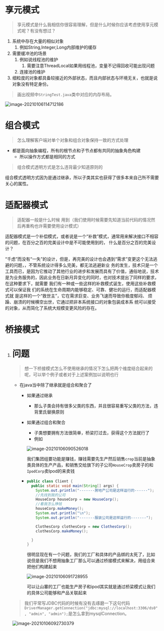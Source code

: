 



# 享元模式

> 享元模式是什么我相信你很容易理解，但是什么时候你应该考虑使用享元模式呢？有没有想过？

1. 系统中存在大量的相似对象
   1. 例如String,Integer,Long内部维护的缓存
2. 需要缓冲池的场景
   1. 例如说线程池的维护
      1. 需要注意ThreadLocal如果用线程池，变量不记得回收可能出现问题
   2. 连接池的维护
3. 细粒度的对象都具备较接近的外部状态，而且内部状态与环境无关，也就是说对象没有特定身份。

> 画出视频中`StringTest.java`类中对应的内存布局。

![image-20210106114712186](https://zzy0-0.oss-cn-shanghai.aliyuncs.com/blog/2021-01-06-034801.png)

# 组合模式



> 怎么理解客户端对单个对象和组合对象保持一致的方式处理

- 都是面向抽象编程，所有的根节点和子节点都有共同的抽象角色构建
  - 所以操作方式都是相同的方式

> 组合模式透明方式是怎么违背最少知道原则的

组合模式透明方式因为是通过继承，所以子类其实也获得了很多本来自己所不需要关心的属性。

# 适配器模式

> 适配器一般是什么时候 用到（我们使用时候需要先知道当前代码的情况然后再重构也许需要使用设计模式）

​	适配器模式是一个补偿模式，或者说是一个“补救”模式，通常用来解决接口不相容的问题，在百分之百的完美设计中是不可能使用到的， 什么是百分之百的完美设计？

“千虑”而没有“一失”的设计，但是，再完美的设计也会遇到“需求”变更这个无法逃避的问题，，不管系统设计得多么完美，都无法逃避新业 务的发生，技术只是一个工具而已，是因为它推动了其他行业的进步和发展而具有了价值，通俗地说，技术是为业务服务的，因此业务在日新月异变化的同时，也对技术提出了同样的要求，在这种要求下，就需要 我们有一种或一些这样的补救模式诞生，使用这些补救模式可以保证我 们的系统在生命周期内能够稳定、可靠、健壮的运行，而适配器模式就 是这样的一个“救世主”，它在需求巨变、业务飞速而导致你极度郁闷、 烦躁、崩溃的时候横空出世，它通过把非本系统接口的对象包装成本系 统可以接受的对象，从而简化了系统大规模变更风险的存在。

# 桥接模式

1. # 问题

   > 想一下桥接模式怎么不使用继承的情况下怎么把两个维度结合起来的呢，可以举个例子或者对于上述案例加以说明也行

   - 在java当中除了继承就是组合和聚合了

     - 如果通过继承

       - 那么子类会持有很多父类的东西，并且很容易重写父类的方法，违背里氏替换原则

     - 如果通过组合和聚合

       - 子类想要拥有方法很简单，桥梁打过去，获得这个方法就行了
       - 例如

       ![image-20210106090526018](https://zzy0-0.oss-cn-shanghai.aliyuncs.com/blog/2021-01-06-013348.png)

       

       我们集团组要功能是赚钱，赚钱需要先生产然后销售`crop`当前是抽象类具体的生产产品，和销售交给旗下的子公司`HouseCrop`卖房子的和`IpodCorp`卖Ipod的来卖钱

     - ```java
       public class Client {
         public static void main(String[] args) {
           System.out.println("-------房地产公司是这样运行的------");
           //先找到我的公司
           HouseCorp houseCorp = new HouseCorp();
           //看我怎么挣钱
           houseCorp.makeMoney();
           System.out.println("\n");
           System.out.println("-------服装公司是这样运行的-------");
       
           ClothesCorp clothesCorp = new ClothesCorp();
           clothesCorp.makeMoney();
       
         }
       }
       ```

       很明显现在有一个问题，我们的工厂和具体的产品绑的太死了，比如说但是我们不想用抽象工厂那么可以通过桥接模式来解决，用组合来把他们构建起来

       ![image-20210106091728955](https://zzy0-0.oss-cn-shanghai.aliyuncs.com/blog/2021-01-06-013349.png)

       可以让山寨的工厂也能生产房子和ipod其实就是通过桥梁模式让我们的具体公司能够和产品关联起来

   > 我们平常写JDBC代码的时候有没有去琢磨一下这句代码`DriverManager.getConnection("jdbc:mysql://localhost:3306/ds0", "admin", "admin");`是怎么拿到mysqlConnection。

   ![image-20210106092730379](https://zzy0-0.oss-cn-shanghai.aliyuncs.com/blog/2021-01-06-13350.png)

   

